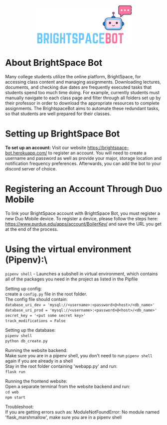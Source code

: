 <p align="center">
  <img src="https://github.com/kristy-huang/BrightSpaceBot/blob/master/Brightspacebot%20cropped.png" />
</p>

# About BrightSpace Bot
Many college students utilize the online platform, BrightSpace, for accessing class content and managing assignments. Downloading lectures, documents, and checking due dates are frequently executed tasks that students spend too much time doing. For example, currently students must manually navigate to each class page and filter through all folders set up by their professor in order to download the appropriate resources to complete assignments. The BrightspaceBot aims to automate these redundant tasks, so that students are well prepared for their classes. 

# Setting up BrightSpace Bot
**To set up an account:** Visit our website https://brightspace-bot.herokuapp.com/ to register an account. You will need to create a username and password as well as provide your major, storage location and notification frequency preferences. Afterwards, you can add the bot to your discord server of choice. 

# Registering an Account Through Duo Mobile
To link your BrightSpace account with BrightSpace Bot, you must register a new Duo Mobile device. To register a device, please follow the steps here: https://www.purdue.edu/apps/account/BoilerKey/ and save the URL you get at the end of the process. 



# Using the virtual environment (Pipenv):\
`pipenv shell` - Launches a subshell in virtual environment, which contains all of the packages you need in the project as listed in the Pipfile

Setting up config:\
create a `config.py` file in the root folder.\
The config file should contain:\
`database_uri_dev = 'mysql://<username>:<password>@<host>/<db_name>'`\
`database_uri_prod = 'mysql://<username>:<password>@<host>/<db_name>'`\
`secret_key = '<put some secret key>'`\
`track_modifications = False`

Setting up the database:\
`pipenv shell` \
`python db_create.py` 

Running the website backend:\
Make sure you are in a pipenv shell, you don't need to run `pipenv shell` again if you are already in a shell\
Stay in the root folder containing 'webapp.py' and run:\
`flask run`

Running the frontend website:\
Open a separate terminal from the website backend and run:\
`cd web`\
`npm start`

Troubleshoot:\
If you are getting errors such as:
ModuleNotFoundError: No module named 'flask_marshmallow', make sure you are in a pipenv shell 
